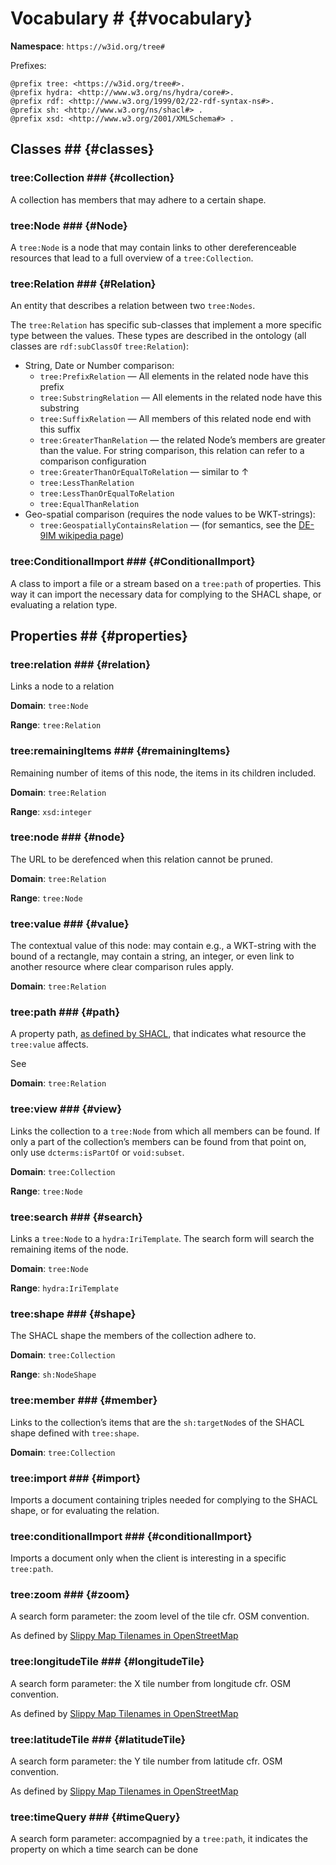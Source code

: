 # Vocabulary # {#vocabulary}

**Namespace**: `https://w3id.org/tree#`

Prefixes:

```turtle
@prefix tree: <https://w3id.org/tree#>.
@prefix hydra: <http://www.w3.org/ns/hydra/core#>.
@prefix rdf: <http://www.w3.org/1999/02/22-rdf-syntax-ns#>.
@prefix sh: <http://www.w3.org/ns/shacl#> .
@prefix xsd: <http://www.w3.org/2001/XMLSchema#> .
```

## Classes ## {#classes}

### tree:Collection ### {#collection}

A collection has members that may adhere to a certain shape.

### tree:Node ### {#Node}

A `tree:Node` is a node that may contain links to other dereferenceable resources that lead to a full overview of a `tree:Collection`.

### tree:Relation ### {#Relation}

An entity that describes a relation between two `tree:Nodes`.

The `tree:Relation` has specific sub-classes that implement a more specific type between the values. These types are described in the ontology (all classes are `rdf:subClassOf` `tree:Relation`):
 - String, Date or Number comparison:
     - `tree:PrefixRelation` — All elements in the related node have this prefix
     - `tree:SubstringRelation` — All elements in the related node have this substring
     - `tree:SuffixRelation` — All members of this related node end with this suffix
     - `tree:GreaterThanRelation` — the related Node’s members are greater than the value. For string comparison, this relation can refer to a comparison configuration
     - `tree:GreaterThanOrEqualToRelation` — similar to ↑
     - `tree:LessThanRelation`
     - `tree:LessThanOrEqualToRelation`
     - `tree:EqualThanRelation`
 - Geo-spatial comparison (requires the node values to be WKT-strings): 
     - `tree:GeospatiallyContainsRelation` — (for semantics, see the [DE-9IM wikipedia page](https://en.wikipedia.org/wiki/DE-9IM))

### tree:ConditionalImport ### {#ConditionalImport}

A class to import a file or a stream based on a `tree:path` of properties. This way it can import the necessary data for complying to the SHACL shape, or evaluating a relation type.

## Properties ## {#properties}

### tree:relation ### {#relation}

Links a node to a relation

**Domain**: `tree:Node`

**Range**: `tree:Relation`


### tree:remainingItems ### {#remainingItems}

Remaining number of items of this node, the items in its children included.

**Domain**: `tree:Relation`

**Range**: `xsd:integer`

### tree:node ### {#node}

The URL to be derefenced when this relation cannot be pruned.

**Domain**: `tree:Relation`

**Range**: `tree:Node`

### tree:value ### {#value}

The contextual value of this node: may contain e.g., a WKT-string with the bound of a rectangle, may contain a string, an integer, or even link to another resource where clear comparison rules apply.

**Domain**: `tree:Relation`

### tree:path ### {#path}

A property path, [as defined by SHACL](https://www.w3.org/TR/shacl/#x2.3.1-shacl-property-paths), that indicates what resource the `tree:value` affects.

See [](#relations)

**Domain**: `tree:Relation`

### tree:view ### {#view}

Links the collection to a `tree:Node` from which all members can be found. If only a part of the collection’s members can be found from that point on, only use `dcterms:isPartOf` or `void:subset`.

**Domain**: `tree:Collection`

**Range**: `tree:Node`

### tree:search ### {#search}

Links a `tree:Node` to a `hydra:IriTemplate`. The search form will search the remaining items of the node.

**Domain**: `tree:Node`

**Range**: `hydra:IriTemplate`

### tree:shape ### {#shape}

The SHACL shape the members of the collection adhere to.

**Domain**: `tree:Collection`

**Range**: `sh:NodeShape`

### tree:member ### {#member}

Links to the collection’s items that are the `sh:targetNode`s of the SHACL shape defined with `tree:shape`.

**Domain**: `tree:Collection`

### tree:import ### {#import}

Imports a document containing triples needed for complying to the SHACL shape, or for evaluating the relation.

### tree:conditionalImport ### {#conditionalImport}

Imports a document only when the client is interesting in a specific `tree:path`.

### tree:zoom ### {#zoom}

A search form parameter: the zoom level of the tile cfr. OSM convention.

As defined by [Slippy Map Tilenames in OpenStreetMap](https://wiki.openstreetmap.org/wiki/Slippy_map_tilenames)

### tree:longitudeTile ### {#longitudeTile}

A search form parameter: the X tile number from longitude cfr. OSM convention.

As defined by [Slippy Map Tilenames in OpenStreetMap](https://wiki.openstreetmap.org/wiki/Slippy_map_tilenames)

### tree:latitudeTile ### {#latitudeTile}

A search form parameter: the Y tile number from latitude cfr. OSM convention.

As defined by [Slippy Map Tilenames in OpenStreetMap](https://wiki.openstreetmap.org/wiki/Slippy_map_tilenames)

### tree:timeQuery ### {#timeQuery}

A search form parameter: accompagnied by a `tree:path`, it indicates the property on which a time search can be done
